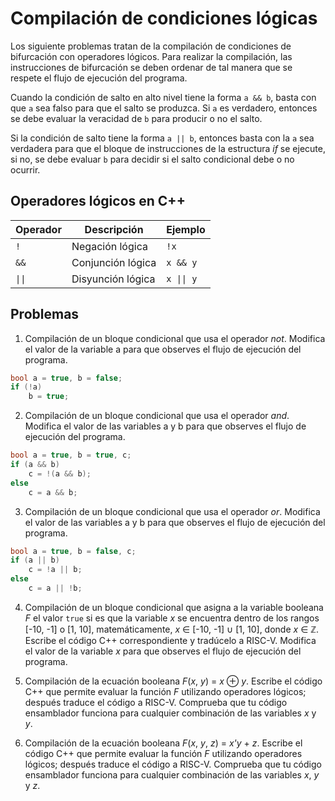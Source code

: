 # Compilación de condiciones lógicas

Los siguiente problemas tratan de la compilación de condiciones de bifurcación con operadores lógicos. Para realizar la compilación, las instrucciones de bifurcación se deben ordenar de tal manera que se respete el flujo de ejecución del programa.

Cuando la condición de salto en alto nivel tiene la forma `a && b`, basta con que `a` sea falso para que el salto se produzca. Si `a` es verdadero, entonces se debe evaluar la veracidad de `b` para producir o no el salto.

Si la condición de salto tiene la forma `a || b`, entonces basta con la `a` sea verdadera para que el bloque de instrucciones de la estructura *if* se ejecute, si no, se debe evaluar `b` para decidir si el salto condicional debe o no ocurrir.

## Operadores lógicos en C++

| Operador         | Descripción       | Ejemplo       |
| ---------------- | ----------------- | ------------- |
| `!`              | Negación lógica   | `!x`          |
| `&&`             | Conjunción lógica | `x && y`      |
| `\|\|`           | Disyunción lógica | `x \|\| y`    |

## Problemas

1. Compilación de un bloque condicional que usa el operador *not*. Modifica el valor de la variable a para que observes el flujo de ejecución del programa.

```C++
bool a = true, b = false;
if (!a)
    b = true;
```

2. Compilación de un bloque condicional que usa el operador *and*. Modifica el valor de las variables a y b para que observes el flujo de ejecución del programa.

```C++
bool a = true, b = true, c;
if (a && b)
    c = !(a && b);
else
    c = a && b;
```

3. Compilación de un bloque condicional que usa el operador *or*. Modifica el valor de las variables a y b para que observes el flujo de ejecución del programa.

```C++
bool a = true, b = false, c;
if (a || b)
    c = !a || b;
else
    c = a || !b;
```

4. Compilación de un bloque condicional que asigna a la variable booleana *F* el valor `true` si es que la variable *x* se encuentra dentro de los rangos [-10, -1] o [1, 10], matemáticamente, *x* ∈ [-10, -1] ∪ [1, 10], donde *x* ∈ ℤ. Escribe el código C++ correspondiente y tradúcelo a RISC-V. Modifica el valor de la variable *x* para que observes el flujo de ejecución del programa.

5. Compilación de la ecuación booleana *F*(*x*, *y*) = *x* ⊕ *y*. Escribe el código C++ que permite evaluar la función *F* utilizando operadores lógicos; después traduce el código a RISC-V. Comprueba que tu código ensamblador funciona para cualquier combinación de las variables *x* y *y*.

6. Compilación de la ecuación booleana *F*(*x*, *y*, *z*) = *x'y* + *z*. Escribe el código C++ que permite evaluar la función *F* utilizando operadores lógicos; después traduce el código a RISC-V. Comprueba que tu código ensamblador funciona para cualquier combinación de las variables *x*, *y* y *z*.